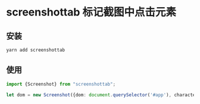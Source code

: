# screenshottab 标记截图中点击元素



## 安装

```bash 
yarn add screenshottab

```
## 使用

```TypeScript
import {Screenshot} from "screenshottab";

let dom = new Screenshot({dom: document.querySelector('#app'), characteristic: '.item'})

```
